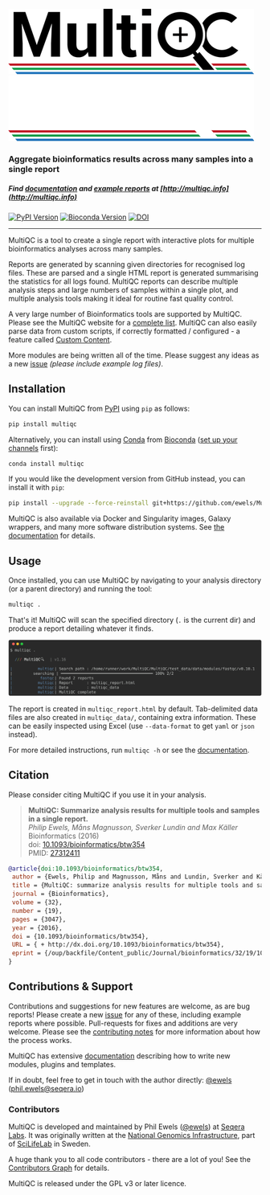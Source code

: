 ![MultiQC](docs/images/MultiQC_logo.png#gh-light-mode-only) 
![MultiQC](docs/images/MultiQC_logo_darkbg.png#gh-dark-mode-only)

### Aggregate bioinformatics results across many samples into a single report

##### Find [documentation](http://multiqc.info/docs) and [example reports](https://multiqc.info/example-reports/) at [http://multiqc.info](http://multiqc.info)

[![PyPI Version](https://img.shields.io/pypi/v/multiqc)](https://pypi.python.org/pypi/multiqc/)
[![Bioconda Version](https://img.shields.io/conda/v/bioconda/multiqc?label=bioconda)](https://bioconda.github.io/recipes/multiqc/README.html)
[![DOI](https://img.shields.io/badge/DOI-10.1093%2Fbioinformatics%2Fbtw354-red.svg)](http://dx.doi.org/10.1093/bioinformatics/btw354)

---

MultiQC is a tool to create a single report with interactive plots for multiple bioinformatics analyses across many samples.

Reports are generated by scanning given directories for recognised log files.
These are parsed and a single HTML report is generated summarising the statistics
for all logs found. MultiQC reports can describe multiple analysis steps and
large numbers of samples within a single plot, and multiple analysis tools making
it ideal for routine fast quality control.

A very large number of Bioinformatics tools are supported by MultiQC. Please see the MultiQC website for a [complete list](https://multiqc.info/modules/).
MultiQC can also easily parse data from custom scripts, if correctly formatted / configured - a feature called [Custom Content](https://multiqc.info/docs/custom_content/).

More modules are being written all of the time. Please suggest any ideas as a new
[issue](https://github.com/ewels/MultiQC/issues) _(please include example log files)_.

## Installation

You can install MultiQC from [PyPI](https://pypi.python.org/pypi/multiqc/)
using `pip` as follows:

```bash
pip install multiqc
```

Alternatively, you can install using [Conda](http://anaconda.org/)
from [Bioconda](https://bioconda.github.io/) ([set up your channels](https://bioconda.github.io/#usage) first):

```bash
conda install multiqc
```

If you would like the development version from GitHub instead, you can install it with `pip`:

```bash
pip install --upgrade --force-reinstall git+https://github.com/ewels/MultiQC.git
```

MultiQC is also available via Docker and Singularity images, Galaxy wrappers, and
many more software distribution systems.
See [the documentation](https://multiqc.info/docs/getting_started/installation/) for details.

## Usage

Once installed, you can use MultiQC by navigating to your analysis directory
(or a parent directory) and running the tool:

```bash
multiqc .
```

That's it! MultiQC will scan the specified directory (`.` is the current dir)
and produce a report detailing whatever it finds.

<!-- RICH-CODEX fake_command: "multiqc ." -->

![`cd test_data/data/modules/fastqc/v0.10.1 && multiqc .`](docs/images/screenshots/fastqc-run.svg)

The report is created in `multiqc_report.html` by default. Tab-delimited data
files are also created in `multiqc_data/`, containing extra information.
These can be easily inspected using Excel (use `--data-format` to get `yaml`
or `json` instead).

For more detailed instructions, run `multiqc -h` or see the
[documentation](http://multiqc.info/docs/#running-multiqc).

## Citation

Please consider citing MultiQC if you use it in your analysis.

> **MultiQC: Summarize analysis results for multiple tools and samples in a single report.** <br> _Philip Ewels, Måns Magnusson, Sverker Lundin and Max Käller_ <br>
> Bioinformatics (2016) <br>
> doi: [10.1093/bioinformatics/btw354](http://dx.doi.org/10.1093/bioinformatics/btw354) <br>
> PMID: [27312411](http://www.ncbi.nlm.nih.gov/pubmed/27312411)

```BibTeX
@article{doi:10.1093/bioinformatics/btw354,
 author = {Ewels, Philip and Magnusson, Måns and Lundin, Sverker and Käller, Max},
 title = {MultiQC: summarize analysis results for multiple tools and samples in a single report},
 journal = {Bioinformatics},
 volume = {32},
 number = {19},
 pages = {3047},
 year = {2016},
 doi = {10.1093/bioinformatics/btw354},
 URL = { + http://dx.doi.org/10.1093/bioinformatics/btw354},
 eprint = {/oup/backfile/Content_public/Journal/bioinformatics/32/19/10.1093_bioinformatics_btw354/3/btw354.pdf}
}
```

## Contributions & Support

Contributions and suggestions for new features are welcome, as are bug reports!
Please create a new [issue](https://github.com/ewels/MultiQC/issues) for any
of these, including example reports where possible.
Pull-requests for fixes and additions are very welcome.
Please see the [contributing notes](https://github.com/ewels/MultiQC/blob/master/.github/CONTRIBUTING.md) for more information about how the process works.

MultiQC has extensive [documentation](http://multiqc.info/docs/development/)
describing how to write new modules, plugins and templates.

If in doubt, feel free to get in touch with the author directly:
[@ewels](https://github.com/ewels) (phil.ewels@seqera.io)

### Contributors

MultiQC is developed and maintained by Phil Ewels ([@ewels](https://github.com/ewels)) at [Seqera Labs](https://seqera.io/).
It was originally written at the [National Genomics Infrastructure](https://ngisweden.scilifelab.se/), part of [SciLifeLab](https://www.scilifelab.se/) in Sweden.

A huge thank you to all code contributors - there are a lot of you!
See the [Contributors Graph](https://github.com/ewels/MultiQC/graphs/contributors) for details.

MultiQC is released under the GPL v3 or later licence.
